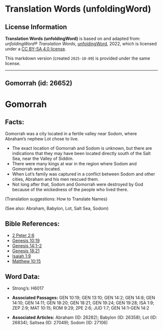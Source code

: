 # Translation Words (unfoldingWord)

## License Information

**Translation Words (unfoldingWord)** is based on and adapted from: _unfoldingWord® Translation Words_, [unfoldingWord](https://unfoldingword.org/utw), 2022, which is licensed under a [CC BY-SA 4.0 license](https://creativecommons.org/licenses/by-sa/4.0/legalcode.en).

This markdown version (created `2025-10-09`) is provided under the same license.



--------------------------------

## Gomorrah (id: 26652)

Gomorrah
========

Facts:
------

Gomorrah was a city located in a fertile valley near Sodom, where Abraham’s nephew Lot chose to live.

* The exact location of Gomorrah and Sodom is unknown, but there are indications that they may have been located directly south of the Salt Sea, near the Valley of Siddim.
* There were many kings at war in the region where Sodom and Gomorrah were located.
* When Lot’s family was captured in a conflict between Sodom and other cities, Abraham and his men rescued them.
* Not long after that, Sodom and Gomorrah were destroyed by God because of the wickedness of the people who lived there.

(Translation suggestions: How to Translate Names)

(See also: Abraham, Babylon, Lot, Salt Sea, Sodom)

Bible References:
-----------------

* [2 Peter 2:6](https://ref.ly/2Pet2:6)
* [Genesis 10:19](https://ref.ly/Gen10:19)
* [Genesis 14:1–2](https://ref.ly/Gen14:1-Gen14:2)
* [Genesis 18:21](https://ref.ly/Gen18:21)
* [Isaiah 1:9](https://ref.ly/Isa1:9)
* [Matthew 10:15](https://ref.ly/Matt10:15)

Word Data:
----------

* Strong’s: H6017

* **Associated Passages:** GEN 10:19; GEN 13:10; GEN 14:2; GEN 14:8; GEN 14:10; GEN 14:11; GEN 18:20; GEN 18:21; GEN 19:24; GEN 19:28; ISA 1:9; ZEP 2:9; MAT 10:15; ROM 9:29; 2PE 2:6; JUD 1:7; GEN 14:1–GEN 14:2
* **Associated Articles:** Abraham (ID: 26282); Babylon (ID: 26358); Lot (ID: 26834); Saltsea (ID: 27049); Sodom (ID: 27106)

